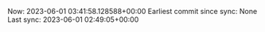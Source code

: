 Now: 2023-06-01 03:41:58.128588+00:00 Earliest commit since sync: None Last sync: 2023-06-01 02:49:05+00:00
